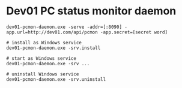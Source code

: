 # Dev01 PC status monitor daemon

```shell
dev01-pcmon-daemon.exe -serve -addr=[:8090] -app.url=http://dev01.com/api/pcmon -app.secret=[secret word]
```

```shell
# install as Windows service
dev01-pcmon-daemon.exe -srv.install

# start as Windows service
dev01-pcmon-daemon.exe -srv ...

# uninstall Windows service
dev01-pcmon-daemon.exe -srv.uninstall
```
